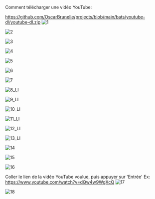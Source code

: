 Comment télécharger une vidéo YouTube:

https://github.com/OscarBrunelle/projects/blob/main/bats/youtube-dl/youtube-dl.zip
![1](https://user-images.githubusercontent.com/38023020/132100612-7370e4e9-5448-40d3-86ec-36f91d6c837c.png)

![2](https://user-images.githubusercontent.com/38023020/132100210-66094489-4e7b-4909-bcfe-6ec01db93e6d.png)

![3](https://user-images.githubusercontent.com/38023020/132100215-672f152c-71fa-49ea-8bf6-dd586776ae8a.png)

![4](https://user-images.githubusercontent.com/38023020/132100218-b5383899-ea92-4ee5-a8d3-7650601adde6.png)

![5](https://user-images.githubusercontent.com/38023020/132100222-24860391-95b3-408e-b787-9cdbd2f51734.png)

![6](https://user-images.githubusercontent.com/38023020/132100224-abaa0336-3ba5-4a01-b6fd-546b4fb2350a.png)

![7](https://user-images.githubusercontent.com/38023020/132100229-183eff7f-3a64-47bc-8a27-c282b9b8c41f.png)

![8_LI](https://user-images.githubusercontent.com/38023020/132100233-504ee5a6-958c-4661-bb20-9794649571f6.jpg)

![9_LI](https://user-images.githubusercontent.com/38023020/132100250-64d3d9f5-e8ff-45cc-aa42-f6a974a0cc81.jpg)

![10_LI](https://user-images.githubusercontent.com/38023020/132100266-ee076cc0-f8c8-497c-a521-06425617b6b3.jpg)

![11_LI](https://user-images.githubusercontent.com/38023020/132100283-ce94fdf6-6eee-4d09-a34f-7895d5ff627e.jpg)

![12_LI](https://user-images.githubusercontent.com/38023020/132100298-e43d3463-c661-4cb1-847f-45e937208474.jpg)

![13_LI](https://user-images.githubusercontent.com/38023020/132100310-a27e6249-fb7d-4171-9b1d-98f97645564e.jpg)

![14](https://user-images.githubusercontent.com/38023020/132100323-1d4c6f68-ccc5-4b37-b68f-af8f4f6cf71c.png)

![15](https://user-images.githubusercontent.com/38023020/132100330-b742d330-2b7f-4209-94a6-c01795f15e7f.png)

![16](https://user-images.githubusercontent.com/38023020/132100334-1d189f4e-6ac5-44d0-b34e-e0d9b6f09852.png)

Coller le lien de la vidéo YouTube voulue, puis appuyer sur 'Entrée'
Ex: https://www.youtube.com/watch?v=dQw4w9WgXcQ
![17](https://user-images.githubusercontent.com/38023020/132100337-83b77bca-a817-41e6-8cf0-98503be88ded.png)

![18](https://user-images.githubusercontent.com/38023020/132100346-79ff6d8f-f55b-4066-be80-a62f918525be.png)
